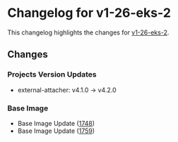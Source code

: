 # Changelog for v1-26-eks-2

This changelog highlights the changes for [v1-26-eks-2](https://github.com/aws/eks-distro/tree/v1-26-eks-2).

## Changes

### Projects Version Updates
* external-attacher: v4.1.0 -> v4.2.0

### Base Image
* Base Image Update ([1748](https://github.com/aws/eks-distro/pull/1748))
* Base Image Update ([1759](https://github.com/aws/eks-distro/pull/1759))


